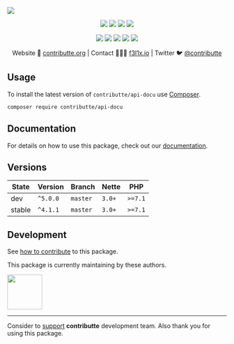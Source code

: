 ![](https://heatbadger.now.sh/github/readme/contributte/api-docu/)

<p align=center>
  <a href="https://github.com/contributte/api-docu/actions"><img src="https://badgen.net/github/checks/contributte/api-docu/master"></a>
  <a href="https://coveralls.io/r/contributte/api-docu"><img src="https://badgen.net/coveralls/c/github/contributte/api-docu"></a>
  <a href="https://packagist.org/packages/contributte/api-docu"><img src="https://badgen.net/packagist/dm/contributte/api-docu"></a>
  <a href="https://packagist.org/packages/contributte/api-docu"><img src="https://badgen.net/packagist/v/contributte/api-docu"></a>
</p>
<p align=center>
  <a href="https://packagist.org/packages/contributte/api-docu"><img src="https://badgen.net/packagist/php/contributte/api-docu"></a>
  <a href="https://github.com/contributte/api-docu"><img src="https://badgen.net/github/license/contributte/api-docu"></a>
  <a href="https://bit.ly/ctteg"><img src="https://badgen.net/badge/support/gitter/cyan"></a>
  <a href="https://bit.ly/cttfo"><img src="https://badgen.net/badge/support/forum/yellow"></a>
  <a href="https://contributte.org/partners.html"><img src="https://badgen.net/badge/sponsor/donations/F96854"></a>
</p>

<p align=center>
Website 🚀 <a href="https://contributte.org">contributte.org</a> | Contact 👨🏻‍💻 <a href="https://f3l1x.io">f3l1x.io</a> | Twitter 🐦 <a href="https://twitter.com/contributte">@contributte</a>
</p>

## Usage

To install the latest version of `contributte/api-docu` use [Composer](https://getcomposer.org).

```bash
composer require contributte/api-docu
```

## Documentation

For details on how to use this package, check out our [documentation](.docs).

## Versions

| State  | Version      | Branch   | Nette  | PHP     |
|--------|--------------|----------|--------|---------|
| dev    | `^5.0.0`     | `master` | `3.0+` | `>=7.1` |
| stable | `^4.1.1`     | `master` | `3.0+` | `>=7.1` |

## Development

See [how to contribute](https://contributte.org/contributing.html) to this package.

This package is currently maintaining by these authors.

<a href="https://github.com/paveljanda">
  <img width="80" height="80" src="https://avatars2.githubusercontent.com/u/1488874?v=3&s=80">
</a>

-----

Consider to [support](https://contributte.org/partners.html) **contributte** development team.
Also thank you for using this package.
